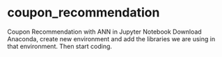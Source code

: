 # coupon_recommendation
Coupon Recommendation with ANN in Jupyter Notebook
Download Anaconda, create new environment and add the libraries we are using in that environment. Then start coding.
